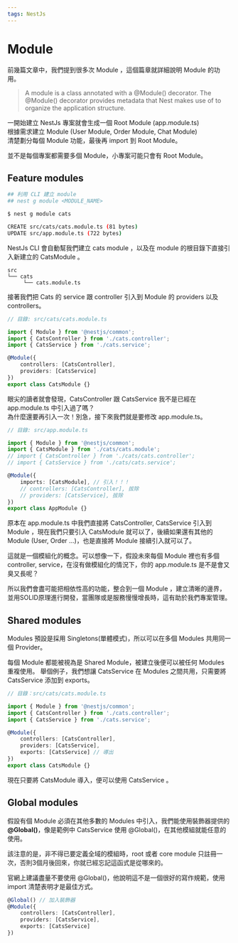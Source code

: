 ```yaml
---
tags: NestJs
---
```

Module
===
前幾篇文章中，我們提到很多次 Module ，這個篇章就詳細說明 Module 的功用。

> A module is a class annotated with a @Module() decorator. 
> The @Module() decorator provides metadata that Nest makes use of to organize the application structure.


一開始建立 NestJs 專案就會生成一個 Root Module (app.module.ts)</br>
根據需求建立 Module (User Module, Order Module, Chat Module)</br>
清楚劃分每個 Module 功能，最後再 import 到 Root Module。

並不是每個專案都需要多個 Module，小專案可能只會有 Root Module。

## Feature modules
```bash
## 利用 CLI 建立 module
## nest g module <MODULE_NAME>

$ nest g module cats

CREATE src/cats/cats.module.ts (81 bytes)
UPDATE src/app.module.ts (722 bytes)
```

NestJs CLI 會自動幫我們建立 cats module ，以及在 module 的根目錄下直接引入新建立的 CatsModule 。

```console
src
└── cats
     └── cats.module.ts
```

接著我們把 Cats 的 service 跟 controller 引入到 Module 的 providers 以及 controllers。
```typescript
// 目錄: src/cats/cats.module.ts

import { Module } from '@nestjs/common';
import { CatsController } from './cats.controller';
import { CatsService } from './cats.service';

@Module({
    controllers: [CatsController],
    providers: [CatsService]
})
export class CatsModule {}
```

眼尖的讀者就會發現，CatsController 跟 CatsService 我不是已經在 app.module.ts 中引入過了嗎？ </br>
為什麼還要再引入一次！別急，接下來我們就是要修改 app.module.ts。

```typescript
// 目錄: src/app.module.ts

import { Module } from '@nestjs/common';
import { CatsModule } from './cats/cats.module';
// import { CatsController } from './cats/cats.controller';
// import { CatsService } from './cats/cats.service';

@Module({
    imports: [CatsModule], // 引入！！！
    // controllers: [CatsController], 拔除
    // providers: [CatsService], 拔除
})
export class AppModule {}
```
原本在 app.module.ts 中我們直接將 CatsController, CatsService 引入到 Module ，現在我們只要引入 CatsModule 就可以了，後續如果還有其他的 Module (User, Order ...)，也是直接將 Module 接續引入就可以了。

這就是一個模組化的概念。可以想像一下，假設未來每個 Module 裡也有多個 controller, service，在沒有做模組化的情況下，你的 app.module.ts 是不是會又臭又長呢？

所以我們會盡可能把相依性高的功能，整合到一個 Module ，建立清晰的邊界，並用SOLID原理進行開發，當團隊或是服務慢慢增長時，這有助於我們專案管理。

## Shared modules
Modules 預設是採用 Singletons(單體模式)，所以可以在多個 Modules 共用同一個 Provider。

每個 Module 都能被視為是 Shared Module，被建立後便可以被任何 Modules 重複使用。
舉個例子，我們想讓 CatsService 在 Modules 之間共用，只需要將 CatsService 添加到 exports。

```typescript
// 目錄：src/cats/cats.module.ts

import { Module } from '@nestjs/common';
import { CatsController } from './cats.controller';
import { CatsService } from './cats.service';

@Module({
    controllers: [CatsController],
    providers: [CatsService],
    exports: [CatsService] // 導出
})
export class CatsModule {}
```
現在只要將 CatsModule 導入，便可以使用 CatsService 。

## Global modules
假設有個 Module 必須在其他多數的 Modules 中引入，我們能使用裝飾器提供的 **@Global()**，像是範例中 CatsService 使用 @Global()，在其他模組就能任意的使用。

該注意的是，非不得已要定義全域的模組時，root 或者 core module 只註冊一次，否則3個月後回來，你就已經忘記這函式是從哪來的。

官網上建議盡量不要使用 @Global()，他說明這不是一個很好的寫作規範，使用 import 清楚表明才是最佳方式。

```typescript
@Global() // 加入裝飾器
@Module({
    controllers: [CatsController],
    providers: [CatsService],
    exports: [CatsService]
})
```

